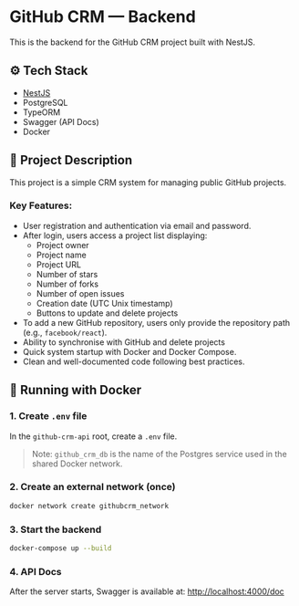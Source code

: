 # GitHub CRM — Backend

This is the backend for the GitHub CRM project built with NestJS.

## ⚙️ Tech Stack

* [NestJS](https://nestjs.com/)
* PostgreSQL
* TypeORM
* Swagger (API Docs)
* Docker

## 📖 Project Description

This project is a simple CRM system for managing public GitHub projects.

### Key Features:

- User registration and authentication via email and password.
- After login, users access a project list displaying:
  - Project owner
  - Project name
  - Project URL
  - Number of stars
  - Number of forks
  - Number of open issues
  - Creation date (UTC Unix timestamp)
  - Buttons to update and delete projects
- To add a new GitHub repository, users only provide the repository path (e.g., `facebook/react`).
- Ability to synchronise with GitHub and delete projects
- Quick system startup with Docker and Docker Compose.
- Clean and well-documented code following best practices.

## 🚀 Running with Docker

### 1. Create `.env` file

In the `github-crm-api` root, create a `.env` file.

> Note: `github_crm_db` is the name of the Postgres service used in the shared Docker network.

### 2. Create an external network (once)

```bash
docker network create githubcrm_network
```

### 3. Start the backend

```bash
docker-compose up --build
```

### 4. API Docs

After the server starts, Swagger is available at: [http://localhost:4000/doc](http://localhost:4000/doc)
